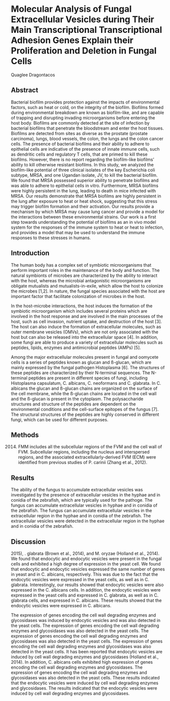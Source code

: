 # Molecular Analysis of Fungal Extracellular Vesicles during Their Main Transcriptional Transcriptional Adhesion Genes Explain their Proliferation and Deletion in Fungal Cells
Quaglee Dragontacos


## Abstract
Bacterial biofilm provides protection against the impacts of environmental factors, such as heat or cold, on the integrity of the biofilm. Biofilms formed during environmental breakdown are known as biofilm-like, and are capable of trapping and disrupting invading microorganisms before entering the host body. Biofilms are commonly detected at the site of infection by bacterial biofilms that penetrate the bloodstream and enter the host tissues. Biofilms are detected from sites as diverse as the prostate (prostate carcinoma), lungs, blood vessels, the colon, the lungs and the colon cancer cells. The presence of bacterial biofilms and their ability to adhere to epithelial cells are indicative of the presence of innate immune cells, such as dendritic cells and regulatory T cells, that are primed to kill these biofilms. However, there is no report regarding the biofilm-like biofilms’ ability to kill otherwise resistant biofilms. In this study, we analyzed the biofilm-like potential of three clinical isolates of the key Escherichia coli subtype, MRSA, and one Ugandan isolate, JV, to kill the bacterial biofilm. We found that MRSA possessed superior ability to penetrate biofilms and was able to adhere to epithelial cells in vitro. Furthermore, MRSA biofilms were highly persistent in the lung, leading to death in mice infected with MRSA. Our results demonstrate that MRSA biofilms are highly persistent in the lung after exposure to heat or heat shock, suggesting that this stress may trigger biofilm formation and their activation. Our results provide a mechanism by which MRSA may cause lung cancer and provide a model for the interactions between these environmental strains. Our work is a first step towards understanding the potential of biofilms as an in vivo model system for the responses of the immune system to heat or heat to infection, and provides a model that may be used to understand the immune responses to these stresses in humans.


## Introduction
The human body has a complex set of symbiotic microorganisms that perform important roles in the maintenance of the body and function. The natural symbionts of microbes are characterized by the ability to interact with the host, whereas the microbial antagonistic microorganisms are obligate mutualists and mutualists-in-exile, which allow the host to colonize the microbes [1,2]. In nature, the fungal species associated with the host are important factor that facilitate colonization of microbes in the host.

In the host-microbe interactions, the host induces the formation of the symbiotic microorganism which includes several proteins which are involved in the host response and are involved in the main processes of the host, such as cell invasion, nutrient uptake, and destruction of the host [3]. The host can also induce the formation of extracellular molecules, such as outer membrane vesicles (OMVs), which are not only associated with the host but can also be released into the extracellular space [4]. In addition, some fungi are able to produce a variety of extracellular molecules such as peptides, lipids, enzymes and antimicrobial peptides (AMPs) [5].

Among the major extracellular molecules present in fungal and oomycete cells is a series of peptides known as glucan and ß-glucan, which are mainly expressed by the fungal pathogen Histoplasma [6]. The structures of these peptides are characterized by their N-terminal sequences. The N-terminal peptides are present in different species of fungi, including Histoplasma capsulatum, C. albicans, C. neoformans and C. glabrata. In C. albicans the glucan and ß-glucan chains are organized on the surface of the cell membrane, while the ß-glucan chains are located in the cell wall and the ß-glucan is present in the cytoplasm. The polysaccharide structures and structure of the peptides are dependent on the environmental conditions and the cell-surface epitopes of the fungus [7]. The structural structures of the peptides are highly conserved in different fungi, which can be used for different purposes.


## Methods
 2014. FMM includes all the subcellular regions of the FVM and the cell wall of FVM. Subcellular regions, including the nucleus and interspersed regions, and the associated extracellularly-derived FVM (ECM) were identified from previous studies of P. carinii (Zhang et al., 2012).


## Results
The ability of the fungus to accumulate extracellular vesicles was investigated by the presence of extracellular vesicles in the hyphae and in conidia of the zebrafish, which are typically used for the pathoge. The fungus can accumulate extracellular vesicles in hyphae and in conidia of the zebrafish. The fungus can accumulate extracellular vesicles in the extracellular region in the hyphae and in conidia of the zebrafish. The extracellular vesicles were detected in the extracellular region in the hyphae and in conidia of the zebrafish.


## Discussion
 2015), . glabrata (Brown et al., 2014), and M. oryzae (Holland et al., 2014). We found that endocytic and endocytic vesicles were present in the fungal cells and exhibited a high degree of expression in the yeast cell. We found that endocytic and endocytic vesicles expressed the same number of genes in yeast and in C. albicans, respectively. This was due to the fact that the endocytic vesicles were expressed in the yeast cells, as well as in C. glabrata. Interestingly, our results showed that endocytic vesicles were also expressed in the C. albicans cells. In addition, the endocytic vesicles were expressed in the yeast cells and expressed in C. glabrata, as well as in C. glabrata cells, and expressed in C. albicans. These results showed that the endocytic vesicles were expressed in C. albicans.

The expression of genes encoding the cell wall degrading enzymes and glycosidases was induced by endocytic vesicles and was also detected in the yeast cells. The expression of genes encoding the cell wall degrading enzymes and glycosidases was also detected in the yeast cells. The expression of genes encoding the cell wall degrading enzymes and glycosidases was also detected in the yeast cells. The expression of genes encoding the cell wall degrading enzymes and glycosidases was also detected in the yeast cells. It has been reported that endocytic vesicles are induced by cell wall degrading enzymes and glycosidases (Holland et al., 2014). In addition, C. albicans cells exhibited high expression of genes encoding the cell wall degrading enzymes and glycosidases. The expression of genes encoding the cell wall degrading enzymes and glycosidases was also detected in the yeast cells. These results indicated that the endocytic vesicles were induced by cell wall degrading enzymes and glycosidases. The results indicated that the endocytic vesicles were induced by cell wall degrading enzymes and glycosidases.
